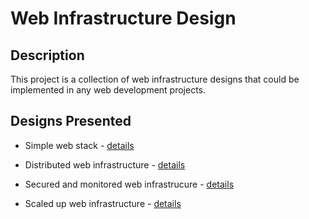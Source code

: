# Web Infrastructure Design


## Description
This project is a collection of web infrastructure designs that could be implemented in any web development projects.

## Designs Presented

+ Simple web stack - [details](0-simple_web_stack.md)

+ Distributed web infrastructure - [details](1-distributed_web_infrastructure.md)

+ Secured and monitored web infrastrucure - [details](2-secured_and_monitored_web_infrastructure.md)

+ Scaled up web infrastructure - [details](3-scale_up.md)